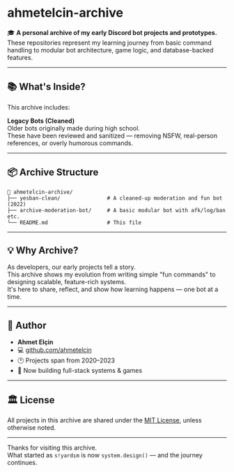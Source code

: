 # ahmetelcin-archive

🎓 **A personal archive of my early Discord bot projects and prototypes.**  
These repositories represent my learning journey from basic command handling to modular bot architecture, game logic, and database-backed features.

---

## 📚 What's Inside?

This archive includes:

   **Legacy Bots (Cleaned)**  
   Older bots originally made during high school.  
   These have been reviewed and sanitized — removing NSFW, real-person references, or overly humorous commands.

---

## 📦 Archive Structure

```
📁 ahmetelcin-archive/
├── yesban-clean/               # A cleaned-up moderation and fun bot (2022)
├── archive-moderation-bot/     # A basic modular bot with afk/log/ban etc.
└── README.md                   # This file
```

---

## 💡 Why Archive?

As developers, our early projects tell a story.  
This archive shows my evolution from writing simple "fun commands" to designing scalable, feature-rich systems.  
It's here to share, reflect, and show how learning happens — one bot at a time.

---

## 👤 Author

- **Ahmet Elçin**  
- 💻 [github.com/ahmetelcin](https://github.com/ahmetelcin)  
- 🕐 Projects span from 2020–2023  
- 🧭 Now building full-stack systems & games

---

## 🏛️ License

All projects in this archive are shared under the [MIT License](./LICENSE), unless otherwise noted.

---

Thanks for visiting this archive.  
What started as `s!yardım` is now `system.design()` — and the journey continues.
